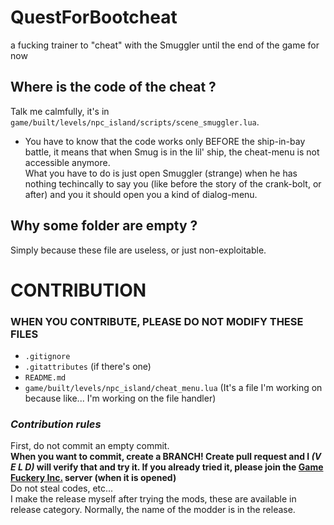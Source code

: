 # QuestForBootcheat
a fucking trainer to "cheat" with the Smuggler until the end of the game for now

## Where is the code of the cheat ?

Talk me calmfully, it's in `game/built/levels/npc_island/scripts/scene_smuggler.lua`.
* You have to know that the code works only BEFORE the ship-in-bay battle, it means that when Smug is in the lil' ship, the cheat-menu is not accessible anymore.  
What you have to do is just open Smuggler (strange) when he has nothing techincally to say you (like before the story of the crank-bolt, or after) and you it should open you a kind of dialog-menu.

## Why some folder are empty ?

Simply because these file are useless, or just non-exploitable.

# CONTRIBUTION

### **WHEN YOU CONTRIBUTE, PLEASE DO NOT MODIFY THESE FILES**
- `.gitignore`
- `.gitattributes` (if there's one)
- `README.md`
- `game/built/levels/npc_island/cheat_menu.lua` (It's a file I'm working on because like... I'm working on the file handler)

### *Contribution rules*

First, do not commit an empty commit.  
**When you want to commit, create a __BRANCH__! Create pull request and I *(V E L D)* will verify that and try it. If you already tried it, please join the [Game Fuckery Inc.](about:blank) server (when it is opened)**  
Do not steal codes, etc...  
I make the release myself after trying the mods, these are available in release category. Normally, the name of the modder is in the release.
